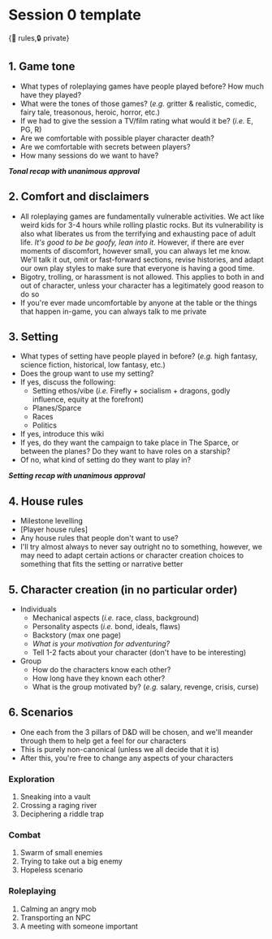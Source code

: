 # Session 0 template

{🛑 rules,🔒 private}

## 1. **Game tone**
- What types of roleplaying games have people played before? How much have they played?
- What were the tones of those games? (*e.g.* gritter & realistic, comedic, fairy tale, treasonous, heroic, horror, etc.)
- If we had to give the session a TV/film rating what would it be? (*i.e.* E, PG, R)
- Are we comfortable with possible player character death?
- Are we comfortable with secrets between players?
- How many sessions do we want to have?

***Tonal recap with unanimous approval***

## 2. **Comfort and disclaimers**
- All roleplaying games are fundamentally vulnerable activities. We act like weird kids for 3-4 hours while rolling plastic rocks. But its vulnerability is also what liberates us from the terrifying and exhausting pace of adult life. *It's good to be be goofy, lean into it.* However, if there are ever moments of discomfort, however small, you can always let me know. We'll talk it out, omit or fast-forward sections, revise histories, and adapt our own play styles to make sure that everyone is having a good time.
- Bigotry, trolling, or harassment is not allowed. This applies to both in and out of character, unless your character has a legitimately good reason to do so
- If you're ever made uncomfortable by anyone at the table or the things that happen in-game, you can always talk to me private

## 3. **Setting**
- What types of setting have people played in before? (*e.g.* high fantasy, science fiction, historical, low fantasy, etc.)
- Does the group want to use my setting?
- If yes, discuss the following:
   - Setting ethos/vibe (*i.e.* Firefly + socialism + dragons, godly influence, equity at the forefront)
   - Planes/Sparce
   - Races
   - Politics
- If yes, introduce this wiki
- If yes, do they want the campaign to take place in The Sparce, or between the planes? Do they want to have roles on a starship?
- Of no, what kind of setting do they want to play in?

***Setting recap with unanimous approval***

## 4. **House rules**
- Milestone levelling
- [Player house rules]
- Any house rules that people don't want to use?
- I'll try almost always to never say outright no to something, however, we may need to adapt certain actions or character creation choices to something that fits the setting or narrative better

## 5. **Character creation (in no particular order)**
- Individuals
   - Mechanical aspects (*i.e.* race, class, background)
   - Personality aspects (*i.e.* bond, ideals, flaws)
   - Backstory (max one page)
   - *What is your motivation for adventuring?*
   - Tell 1-2 facts about your character (don't have to be interesting)
- Group
   - How do the characters know each other?
   - How long have they known each other?
   - What is the group motivated by? (*e.g.* salary, revenge, crisis, curse)

## 6. **Scenarios**
- One each from the 3 pillars of D&D will be chosen, and we'll meander through them to help get a feel for our characters
- This is purely non-canonical (unless we all decide that it is)
- After this, you're free to change any aspects of your characters

### Exploration
1. Sneaking into a vault
2. Crossing a raging river
3. Deciphering a riddle trap

### Combat
1. Swarm of small enemies
2. Trying to take out a big enemy
3. Hopeless scenario

### Roleplaying
1. Calming an angry mob
2. Transporting an NPC
3. A meeting with someone important
